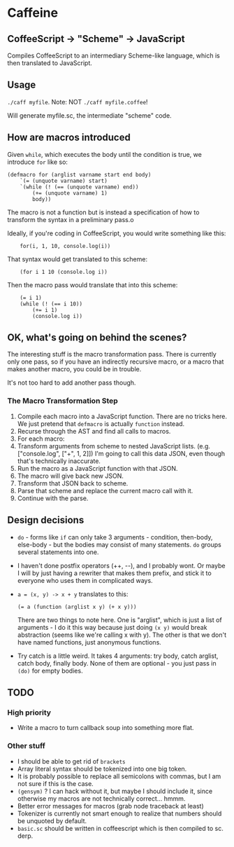 # Caffeine

## CoffeeScript -> "Scheme" -> JavaScript

Compiles CoffeeScript to an intermediary Scheme-like language, which is then translated to JavaScript.

## Usage

`./caff myfile`. Note: NOT `./caff myfile.coffee`! 

Will generate myfile.sc, the intermediate "scheme" code.

## How are macros introduced
		
Given `while`, which executes the body until the condition is true, we introduce `for` like so:

	(defmacro for (arglist varname start end body)
		`(= (unquote varname) start)
		`(while (! (== (unquote varname) end))
			(+= (unquote varname) 1)
			body))

The macro is not a function but is instead a specification of how to transform the syntax in a preliminary pass.o

Ideally, if you're coding in CoffeeScript, you would write something like this:

		for(i, 1, 10, console.log(i))

That syntax would get translated to this scheme:

		(for i 1 10 (console.log i))

Then the macro pass would translate that into this scheme:

		(= i 1)
		(while (! (== i 10))
			(+= i 1)
			(console.log i))

## OK, what's going on behind the scenes?

The interesting stuff is the macro transformation pass. There is currently only one pass, so if you have an indirectly recursive macro, or a macro that makes another macro, you could be in trouble.

It's not too hard to add another pass though.

### The Macro Transformation Step

1. Compile each macro into a JavaScript function. There are no tricks here. We just pretend that `defmacro` is actually `function` instead.
2. Recurse through the AST and find all calls to macros. 
3. For each macro:
4. Transform arguments from scheme to nested JavaScript lists. (e.g. ["console.log", ["+", 1, 2]]) I'm going to call this data JSON, even though that's technically inaccurate.
5. Run the macro as a JavaScript function with that JSON.
6. The macro will give back new JSON. 
7. Transform that JSON back to scheme.
8. Parse that scheme and replace the current macro call with it.
9. Continue with the parse.

## Design decisions

* `do` - forms like `if` can only take 3 arguments - condition, then-body, else-body - but the bodies may consist of many statements. `do` groups several statements into one.

* I haven't done postfix operators (++, --), and I probably wont. Or maybe I will by just having a rewriter that makes them prefix, and stick it to everyone who uses them in complicated ways.

* `a = (x, y) -> x + y` translates to this:

	`(= a (function (arglist x y) (+ x y)))`

	There are two things to note here. One is "arglist", which is just a list of arguments - I do it this way because just doing `(x y)` would break abstraction (seems like we're calling x with y). 
	The other is that we don't have named functions, just anonymous functions.

* Try catch is a little weird. It takes 4 arguments: try body, catch arglist, catch body, finally body. None of them are optional - you just pass in `(do)` for empty bodies.

## TODO

### High priority

* Write a macro to turn callback soup into something more flat.

### Other stuff

* I should be able to get rid of `brackets`
* Array literal syntax should be tokenized into one big token.
* It is probably possible to replace all semicolons with commas, but I am not sure if this is the case.
* `(gensym)` ? I can hack without it, but maybe I should include it, since otherwise my macros are not technically correct... hmmm.
* Better error messages for macros (grab node traceback at least)
* Tokenizer is currently not smart enough to realize that numbers should be unquoted by default.
* `basic.sc` should be written in coffeescript which is then compiled to sc. derp.
